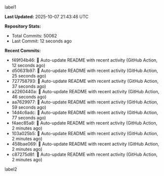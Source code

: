 
label1 
<!-- ACTIVITY_START -->
**Last Updated:** 2025-10-07 21:43:46 UTC

**Repository Stats:**
- Total Commits: 50062
- Last Commit: 12 seconds ago

**Recent Commits:**
- f49f04b46: 🤖 Auto-update README with recent activity (GitHub Action, 12 seconds ago)
- d50631b97: 🤖 Auto-update README with recent activity (GitHub Action, 25 seconds ago)
- 727758793: 🤖 Auto-update README with recent activity (GitHub Action, 37 seconds ago)
- a2260440a: 🤖 Auto-update README with recent activity (GitHub Action, 46 seconds ago)
- aa7629977: 🤖 Auto-update README with recent activity (GitHub Action, 59 seconds ago)
- 14d4c6adc: 🤖 Auto-update README with recent activity (GitHub Action, 77 seconds ago)
- f4aec85a8: 🤖 Auto-update README with recent activity (GitHub Action, 2 minutes ago)
- 103a025b5: 🤖 Auto-update README with recent activity (GitHub Action, 2 minutes ago)
- 458bae069: 🤖 Auto-update README with recent activity (GitHub Action, 2 minutes ago)
- c87275d8f: 🤖 Auto-update README with recent activity (GitHub Action, 2 minutes ago)
<!-- ACTIVITY_END -->

label2
